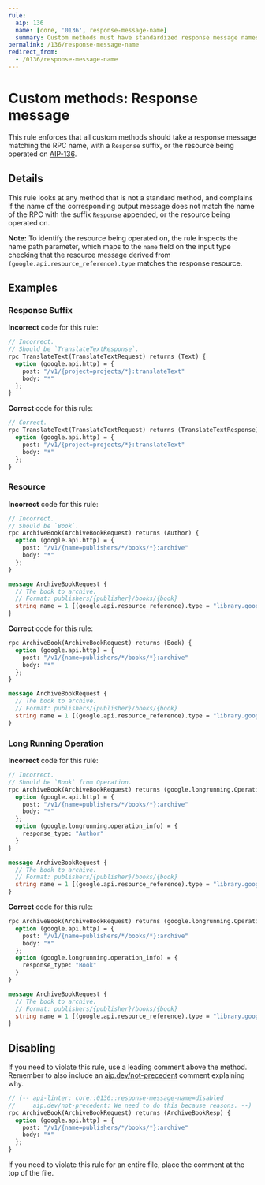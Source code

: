 ```yaml
---
rule:
  aip: 136
  name: [core, '0136', response-message-name]
  summary: Custom methods must have standardized response message names.
permalink: /136/response-message-name
redirect_from:
  - /0136/response-message-name
---
```


# Custom methods: Response message

This rule enforces that all custom methods should take a response message
matching the RPC name, with a `Response` suffix, or the resource being operated
on [AIP-136][].

## Details

This rule looks at any method that is not a standard method, and complains if
the name of the corresponding output message does not match the name of the RPC
with the suffix `Response` appended, or the resource being operated on.

**Note:** To identify the resource being operated on, the rule inspects the
name path parameter, which maps to the `name` field on the input type checking
that the resource message derived from `(google.api.resource_reference).type`
matches the response resource.

## Examples

### Response Suffix

**Incorrect** code for this rule:

```proto
// Incorrect.
// Should be `TranslateTextResponse`.
rpc TranslateText(TranslateTextRequest) returns (Text) {
  option (google.api.http) = {
    post: "/v1/{project=projects/*}:translateText"
    body: "*"
  };
}
```

**Correct** code for this rule:

```proto
// Correct.
rpc TranslateText(TranslateTextRequest) returns (TranslateTextResponse) {
  option (google.api.http) = {
    post: "/v1/{project=projects/*}:translateText"
    body: "*"
  };
}
```

### Resource

**Incorrect** code for this rule:

```proto
// Incorrect.
// Should be `Book`.
rpc ArchiveBook(ArchiveBookRequest) returns (Author) {
  option (google.api.http) = {
    post: "/v1/{name=publishers/*/books/*}:archive"
    body: "*"
  };
}

message ArchiveBookRequest {
  // The book to archive.
  // Format: publishers/{publisher}/books/{book}
  string name = 1 [(google.api.resource_reference).type = "library.googleapis.com/Book"];
}
```

**Correct** code for this rule:

```proto
rpc ArchiveBook(ArchiveBookRequest) returns (Book) {
  option (google.api.http) = {
    post: "/v1/{name=publishers/*/books/*}:archive"
    body: "*"
  };
}

message ArchiveBookRequest {
  // The book to archive.
  // Format: publishers/{publisher}/books/{book}
  string name = 1 [(google.api.resource_reference).type = "library.googleapis.com/Book"];
}
```

### Long Running Operation

**Incorrect** code for this rule:

```proto
// Incorrect.
// Should be `Book` from Operation.
rpc ArchiveBook(ArchiveBookRequest) returns (google.longrunning.Operation) {
  option (google.api.http) = {
    post: "/v1/{name=publishers/*/books/*}:archive"
    body: "*"
  };
  option (google.longrunning.operation_info) = {
    response_type: "Author"
  }
}

message ArchiveBookRequest {
  // The book to archive.
  // Format: publishers/{publisher}/books/{book}
  string name = 1 [(google.api.resource_reference).type = "library.googleapis.com/Book"];
}
```

**Correct** code for this rule:

```proto
rpc ArchiveBook(ArchiveBookRequest) returns (google.longrunning.Operation) {
  option (google.api.http) = {
    post: "/v1/{name=publishers/*/books/*}:archive"
    body: "*"
  };
  option (google.longrunning.operation_info) = {
    response_type: "Book"
  }
}

message ArchiveBookRequest {
  // The book to archive.
  // Format: publishers/{publisher}/books/{book}
  string name = 1 [(google.api.resource_reference).type = "library.googleapis.com/Book"];
}
```

## Disabling

If you need to violate this rule, use a leading comment above the method.
Remember to also include an [aip.dev/not-precedent][] comment explaining why.

```proto
// (-- api-linter: core::0136::response-message-name=disabled
//     aip.dev/not-precedent: We need to do this because reasons. --)
rpc ArchiveBook(ArchiveBookRequest) returns (ArchiveBookResp) {
  option (google.api.http) = {
    post: "/v1/{name=publishers/*/books/*}:archive"
    body: "*"
  };
}
```

If you need to violate this rule for an entire file, place the comment at the
top of the file.

[aip-136]: https://aip.dev/136
[aip.dev/not-precedent]: https://aip.dev/not-precedent
